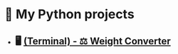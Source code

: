 # 🐍 My Python projects
- ## 🖥️ [(Terminal) - ⚖️ Weight Converter](https://github.com/junegombert/Python/tree/main/py-Weight-Converter)
